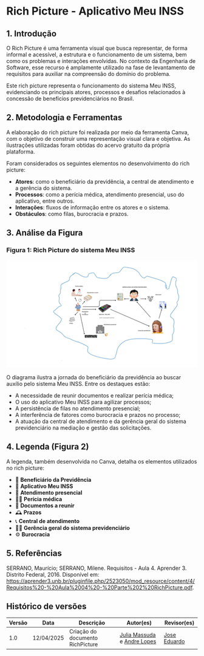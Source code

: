 # Rich Picture - Aplicativo Meu INSS

## 1. Introdução
O Rich Picture é uma ferramenta visual que busca representar, de forma informal e acessível, a estrutura e o funcionamento de um sistema, bem como os problemas e interações envolvidas. No contexto da Engenharia de Software, esse recurso é amplamente utilizado na fase de levantamento de requisitos para auxiliar na compreensão do domínio do problema.

Este rich picture representa o funcionamento do sistema Meu INSS, evidenciando os principais atores, processos e desafios relacionados à concessão de benefícios previdenciários no Brasil.

## 2. Metodologia e Ferramentas
A elaboração do rich picture foi realizada por meio da ferramenta Canva, com o objetivo de construir uma representação visual clara e objetiva. As ilustrações utilizadas foram obtidas do acervo gratuito da própria plataforma.

Foram considerados os seguintes elementos no desenvolvimento do rich picture:

- **Atores**: como o beneficiário da previdência, a central de atendimento e a gerência do sistema.
- **Processos**: como a perícia médica, atendimento presencial, uso do aplicativo, entre outros.
- **Interações**: fluxos de informação entre os atores e o sistema.
- **Obstáculos**: como filas, burocracia e prazos.

## 3. Análise da Figura
### Figura 1: Rich Picture do sistema Meu INSS

![Rich Picture - Meu INSS](../assets/rich-picture.jpeg.jpeg)

O diagrama ilustra a jornada do beneficiário da previdência ao buscar auxílio pelo sistema Meu INSS. Entre os destaques estão:

- A necessidade de reunir documentos e realizar perícia médica;
- O uso do aplicativo Meu INSS para agilizar processos;
- A persistência de filas no atendimento presencial;
- A interferência de fatores como burocracia e prazos no processo;
- A atuação da central de atendimento e da gerência geral do sistema previdenciário na mediação e gestão das solicitações.

## 4. Legenda (Figura 2)
A legenda, também desenvolvida no Canva, detalha os elementos utilizados no rich picture:

- 👴 **Beneficiário da Previdência**
- 📲 **Aplicativo Meu INSS**
- 🏢 **Atendimento presencial**
- 🧑‍⚕️ **Perícia médica**
- 📄 **Documentos a reunir**
- 🕰️ **Prazos**
- 📞 **Central de atendimento**
- 🧑‍💼 **Gerência geral do sistema previdenciário**
- ⚙️ **Burocracia**

## 5. Referências
SERRANO, Maurício; SERRANO, Milene. Requisitos - Aula 4. Aprender 3. Distrito Federal, 2016. Disponível em:  
https://aprender3.unb.br/pluginfile.php/2523050/mod_resource/content/4/Requisitos%20-%20Aula%2004%20-%20Parte%202%20RichPicture.pdf.


## Histórico de versões

Versão |   Data  | Descrição | Autor(es) | Revisor(es)
------ | ---- | ------ | ---------- | ----------
1.0 | 12/04/2025 | Criação do documento RichPicture | [Julia Massuda](https://github.com/JuliaReis18) e  [Andre Lopes](https://github.com/andrewslopes)  | [Jose Eduardo](https://github.com/jevprado) |

